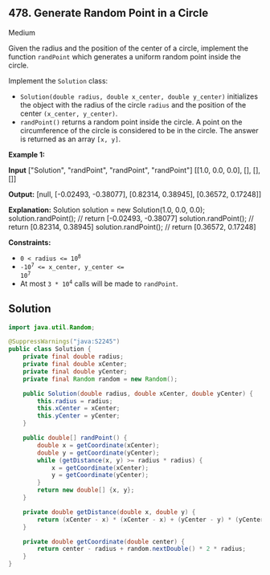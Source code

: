 ## 478\. Generate Random Point in a Circle

Medium

Given the radius and the position of the center of a circle, implement the function `randPoint` which generates a uniform random point inside the circle.

Implement the `Solution` class:

*   `Solution(double radius, double x_center, double y_center)` initializes the object with the radius of the circle `radius` and the position of the center `(x_center, y_center)`.
*   `randPoint()` returns a random point inside the circle. A point on the circumference of the circle is considered to be in the circle. The answer is returned as an array `[x, y]`.

**Example 1:**

**Input** ["Solution", "randPoint", "randPoint", "randPoint"] [[1.0, 0.0, 0.0], [], [], []]

**Output:** [null, [-0.02493, -0.38077], [0.82314, 0.38945], [0.36572, 0.17248]]

**Explanation:** Solution solution = new Solution(1.0, 0.0, 0.0); solution.randPoint(); // return [-0.02493, -0.38077] solution.randPoint(); // return [0.82314, 0.38945] solution.randPoint(); // return [0.36572, 0.17248]

**Constraints:**

*   <code>0 < radius <= 10<sup>8</sup></code>
*   <code>-10<sup>7</sup> <= x_center, y_center <= 10<sup>7</sup></code>
*   At most <code>3 * 10<sup>4</sup></code> calls will be made to `randPoint`.

## Solution

```java
import java.util.Random;

@SuppressWarnings("java:S2245")
public class Solution {
    private final double radius;
    private final double xCenter;
    private final double yCenter;
    private final Random random = new Random();

    public Solution(double radius, double xCenter, double yCenter) {
        this.radius = radius;
        this.xCenter = xCenter;
        this.yCenter = yCenter;
    }

    public double[] randPoint() {
        double x = getCoordinate(xCenter);
        double y = getCoordinate(yCenter);
        while (getDistance(x, y) >= radius * radius) {
            x = getCoordinate(xCenter);
            y = getCoordinate(yCenter);
        }
        return new double[] {x, y};
    }

    private double getDistance(double x, double y) {
        return (xCenter - x) * (xCenter - x) + (yCenter - y) * (yCenter - y);
    }

    private double getCoordinate(double center) {
        return center - radius + random.nextDouble() * 2 * radius;
    }
}
```